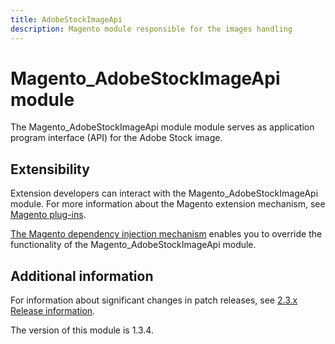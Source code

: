 ```yaml
---
title: AdobeStockImageApi
description: Magento module responsible for the images handling
---
```


# Magento_AdobeStockImageApi module

The Magento_AdobeStockImageApi module module serves as application program interface (API) for the Adobe Stock image.

## Extensibility

Extension developers can interact with the Magento_AdobeStockImageApi module. For more information about the Magento extension mechanism, see [Magento plug-ins](https://developer.adobe.com/commerce/php/development/components/plugins/).

[The Magento dependency injection mechanism](https://developer.adobe.com/commerce/php/development/components/dependency-injection/) enables you to override the functionality of the Magento_AdobeStockImageApi module.

## Additional information

For information about significant changes in patch releases, see [2.3.x Release information](https://experienceleague.adobe.com/docs/commerce-operations/release/notes/overview.html).

<InlineAlert slots="text" />
The version of this module is 1.3.4.
